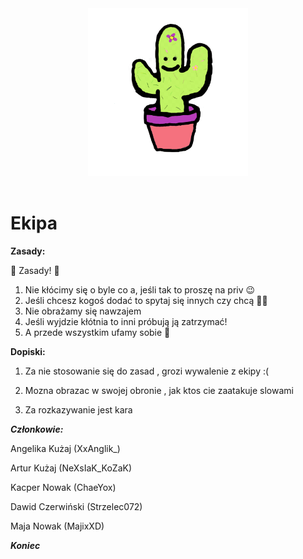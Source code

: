 <div align=center>
    <!-- ./logo/Kaktusniki_logo.png -->
    <img src="./logo/Kaktusniki_logo.png" width="256">
    <br /><br />
</div>

# Ekipa
**Zasady:**

🍧 Zasady! 🍧
1. Nie kłócimy się o byle co a, jeśli tak to proszę na priv 😉
2. Jeśli chcesz kogoś dodać to spytaj się innych czy chcą 👍🏻
3. Nie obrażamy się nawzajem
4. Jeśli wyjdzie kłótnia to inni próbują ją zatrzymać!
5. A przede wszystkim ufamy sobie 🖤

**Dopiski:**

1. Za nie stosowanie się do zasad , grozi wywalenie z ekipy :(

2. Mozna obrazac w swojej obronie , jak ktos cie zaatakuje slowami

3. Za rozkazywanie jest kara 





***Członkowie:***

Angelika Kużaj (XxAnglik_)

Artur Kużaj (NeXsIaK_KoZaK)

Kacper Nowak (ChaeYox)

Dawid Czerwiński (Strzelec072)

Maja Nowak (MajixXD)


***Koniec***

